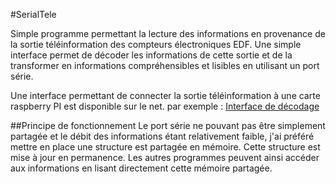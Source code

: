 #SerialTele

Simple programme permettant la lecture des informations en provenance de la sortie téléinformation
des compteurs électroniques EDF.
Une simple interface permet de décoder les informations de cette sortie et de la transformer
en informations compréhensibles et lisibles en utilisant un port série.

Une interface permettant de connecter la sortie téléinformation à une carte raspberry PI est disponible
sur le net. par exemple : [Interface de décodage](http://www.cocquerez.com/post/teleinformation-pulsadis-tempo-edf)

##Principe de fonctionnement
Le port série ne pouvant pas être simplement partagée et le débit des informations étant relativement
faible, j'ai préféré mettre en place une structure est partagée en mémoire. 
Cette structure est mise à jour en permanence. Les autres programmes peuvent ainsi accéder
aux informations en lisant directement cette mémoire partagée.
